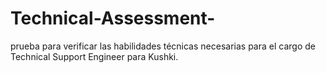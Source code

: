 # Technical-Assessment-
prueba para verificar las habilidades técnicas necesarias para el cargo de Technical Support Engineer para Kushki.
